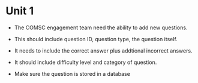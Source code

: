 # Unit  1

* The COMSC engagement team need the ability to add new questions.

* This should include question ID, question type, the question itself.

* It needs to include the correct answer plus addtional incorrect answers. 

* It should include difficulty level and category of question.

* Make sure the question is stored in a database
